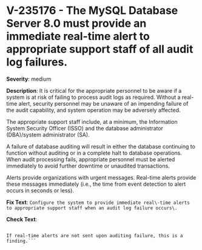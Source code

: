 # V-235176 - The MySQL Database Server 8.0 must provide an immediate real-time alert to appropriate support staff of all audit log failures.

**Severity**: medium

**Description**:
It is critical for the appropriate personnel to be aware if a system is at risk of failing to process audit logs as required. Without a real-time alert, security personnel may be unaware of an impending failure of the audit capability, and system operation may be adversely affected. 

The appropriate support staff include, at a minimum, the Information System Security Officer (ISSO) and the database administrator (DBA)/system administrator (SA).

A failure of database auditing will result in either the database continuing to function without auditing or in a complete halt to database operations. When audit processing fails, appropriate personnel must be alerted immediately to avoid further downtime or unaudited transactions.

Alerts provide organizations with urgent messages. Real-time alerts provide these messages immediately (i.e., the time from event detection to alert occurs in seconds or less).

**Fix Text**:
```Configure the system to provide immediate real\-time alerts to appropriate support staff when an audit log failure occurs\.```

**Check Text**:
```Review MySQL Server settings, OS, or third-party logging software settings to determine whether a real-time alert will be sent to the appropriate personnel when auditing fails for any reason.

If real-time alerts are not sent upon auditing failure, this is a finding.```

